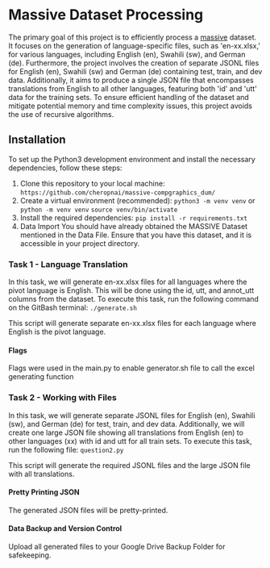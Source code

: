 # Massive Dataset Processing
The primary goal of this project is to efficiently process a [massive](https://huggingface.co/datasets/AmazonScience/massive) dataset. It focuses on the generation of language-specific files, such as 'en-xx.xlsx,' for various languages, including English (en), Swahili (sw), and German (de). Furthermore, the project involves the creation of separate JSONL files for English (en), Swahili (sw) and German (de) containing test, train, and dev data. Additionally, it aims to produce a single JSON file that encompasses translations from English to all other languages, featuring both 'id' and 'utt' data for the training sets. To ensure efficient handling of the dataset and mitigate potential memory and time complexity issues, this project avoids the use of recursive algorithms.

## Installation
To set up the Python3 development environment and install the necessary dependencies, follow these steps:

1. Clone this repository to your local machine:
```https://github.com/cheropnai/massive-compgraphics_dum/```
2. Create a virtual environment (recommended):
```python3 -m venv venv``` or ```python -m venv venv``` 
```source venv/bin/activate```
3. Install the required dependencies:
```pip install -r requirements.txt```
4. Data Import
You should have already obtained the MASSIVE Dataset mentioned in the Data File. Ensure that you have this dataset, and it is accessible in your project directory.
### Task 1 - Language Translation
In this task, we will generate en-xx.xlsx files for all languages where the pivot language is English. This will be done using the id, utt, and annot_utt columns from the dataset.
To execute this task, run the following command on the GitBash terminal:
```./generate.sh```

This script will generate separate en-xx.xlsx files for each language where English is the pivot language.

#### Flags
Flags were used in the main.py to enable generator.sh file to call the excel generating function

### Task 2 - Working with Files
In this task, we will generate separate JSONL files for English (en), Swahili (sw), and German (de) for test, train, and dev data. Additionally, we will create one large JSON file showing all translations from English (en) to other languages (xx) with id and utt for all train sets.
To execute this task, run the following file:
```question2.py```

This script will generate the required JSONL files and the large JSON file with all translations.

#### Pretty Printing JSON
The generated JSON files will be pretty-printed.

#### Data Backup and Version Control
Upload all generated files to your Google Drive Backup Folder for safekeeping.
